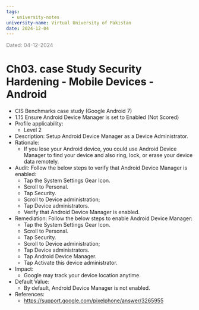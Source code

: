 ```yaml
---
tags:
  - university-notes
university-name: Virtual University of Pakistan
date: 2024-12-04
---
```


<span style="color: gray;">Dated: 04-12-2024</span>

# Ch03. case Study Security Hardening - Mobile Devices - Android

- CIS Benchmarks case study (Google Android 7)
- 1.15 Ensure Android Device Manager is set to Enabled (Not Scored)
- Profile applicability:
    - Level 2
- Description: Setup Android Device Manager as a Device Administrator.
- Rationale:
    - If you lose your Android device, you could use Android Device Manager to find your device and also ring, lock, or erase your device data remotely.
- Audit: Follow the below steps to verify that Android Device Manager is enabled:
    - Tap the System Settings Gear Icon.
    - Scroll to Personal.
    - Tap Security.
    - Scroll to Device administration;
	- Tap Device administrators.
	- Verify that Android Device Manager is enabled.
- Remediation: Follow the below steps to enable Android Device Manager:
    - Tap the System Settings Gear Icon.
    - Scroll to Personal.
    - Tap Security.
    - Scroll to Device administration;
	- Tap Device administrators.
	- Tap Android Device Manager.
	- Tap Activate this device administrator.
- Impact:
    - Google may track your device location anytime.
- Default Value:
    - By default, Android Device Manager is not enabled.
- References:
    - https://support.google.com/pixelphone/answer/3265955